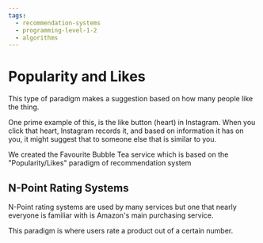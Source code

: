 ```yaml
---
tags:
  - recommendation-systems
  - programming-level-1-2
  - algorithms
---
```

# Popularity and Likes
This type of paradigm makes a suggestion based on how many people like the thing.

One prime example of this, is the like button (heart) in Instagram.
When you click that heart, Instagram records it, and based on information it has on you, it might suggest that to someone else that is similar to you.

We created the Favourite Bubble Tea service which is based on the "Popularity/Likes" paradigm of recommendation system

## N-Point Rating Systems

N-Point rating systems are used by many services but one that nearly everyone is familiar with is Amazon's main purchasing service.

This paradigm is where users rate a product out of a certain number.